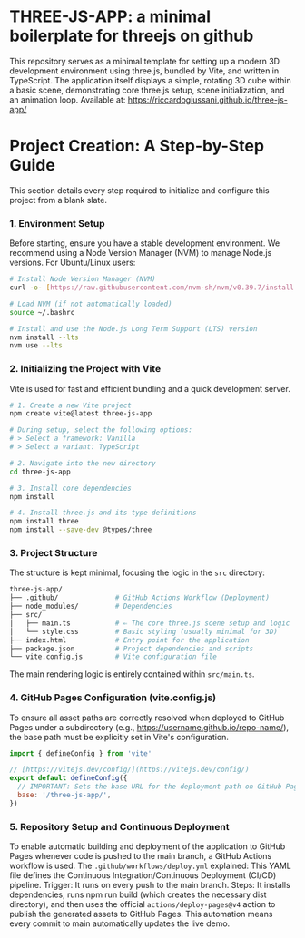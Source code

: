 # THREE-JS-APP: a minimal boilerplate for threejs on github

This repository serves as a minimal template for setting up a modern 3D development environment using three.js, bundled by Vite, and written in TypeScript.
The application itself displays a simple, rotating 3D cube within a basic scene, demonstrating core three.js setup, scene initialization, and an animation loop.
Available at: https://riccardogiussani.github.io/three-js-app/
# Project Creation: A Step-by-Step Guide
This section details every step required to initialize and configure this project from a blank slate.
### 1. Environment Setup
Before starting, ensure you have a stable development environment. We recommend using a Node Version Manager (NVM) to manage Node.js versions.
For Ubuntu/Linux users:
```bash
# Install Node Version Manager (NVM)
curl -o- [https://raw.githubusercontent.com/nvm-sh/nvm/v0.39.7/install.sh](https://raw.githubusercontent.com/nvm-sh/nvm/v0.39.7/install.sh) | bash

# Load NVM (if not automatically loaded)
source ~/.bashrc

# Install and use the Node.js Long Term Support (LTS) version
nvm install --lts
nvm use --lts
```

### 2. Initializing the Project with Vite
Vite is used for fast and efficient bundling and a quick development server.
```bash
# 1. Create a new Vite project
npm create vite@latest three-js-app

# During setup, select the following options:
# > Select a framework: Vanilla
# > Select a variant: TypeScript

# 2. Navigate into the new directory
cd three-js-app

# 3. Install core dependencies
npm install

# 4. Install three.js and its type definitions
npm install three
npm install --save-dev @types/three
```
### 3. Project Structure
The structure is kept minimal, focusing the logic in the `src` directory:
```bash
three-js-app/
├── .github/              # GitHub Actions Workflow (Deployment)
├── node_modules/         # Dependencies
├── src/
│   ├── main.ts           # ⇐ The core three.js scene setup and logic
│   └── style.css         # Basic styling (usually minimal for 3D)
├── index.html            # Entry point for the application
├── package.json          # Project dependencies and scripts
└── vite.config.js        # Vite configuration file
```
The main rendering logic is entirely contained within `src/main.ts`.

### 4. GitHub Pages Configuration (vite.config.js)
To ensure all asset paths are correctly resolved when deployed to GitHub Pages under a subdirectory (e.g., https://username.github.io/repo-name/), the base path must be explicitly set in Vite's configuration.
```javascript
import { defineConfig } from 'vite'

// [https://vitejs.dev/config/](https://vitejs.dev/config/)
export default defineConfig({
  // IMPORTANT: Sets the base URL for the deployment path on GitHub Pages
  base: '/three-js-app/',
})
```

### 5. Repository Setup and Continuous Deployment
To enable automatic building and deployment of the application to GitHub Pages whenever code is pushed to the main branch, a GitHub Actions workflow is used.
The `.github/workflows/deploy.yml` explained:
This YAML file defines the Continuous Integration/Continuous Deployment (CI/CD) pipeline.
Trigger: It runs on every push to the main branch.
Steps: It installs dependencies, runs npm run build (which creates the necessary dist directory), and then uses the official `actions/deploy-pages@v4` action to publish the generated assets to GitHub Pages. This automation means every commit to main automatically updates the live demo.

